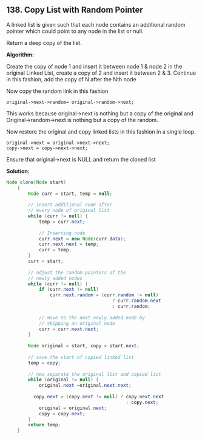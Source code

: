 ## 138. Copy List with Random Pointer

A linked list is given such that each node contains an additional random pointer which could point to any node in the list or null.

Return a deep copy of the list.

**Algorithm:**

Create the copy of node 1 and insert it between node 1 & node 2 in the original Linked List, create a copy of 2 and insert it between 2 & 3. Continue in this fashion, add the copy of N after the Nth node 
 
Now copy the random link in this fashion 

```
original->next->random= original->random->next;  
```

This works because original->next is nothing but a copy of the original and Original->random->next is nothing but a copy of the random. 
 
Now restore the original and copy linked lists in this fashion in a single loop. 

``` 
original->next = original->next->next;
copy->next = copy->next->next;
```

Ensure that original->next is NULL and return the cloned list

**Solution:**

```java
Node clone(Node start)
    {
        Node curr = start, temp = null;
 
        // insert additional node after
        // every node of original list
        while (curr != null) {
            temp = curr.next;
 
            // Inserting node
            curr.next = new Node(curr.data);
            curr.next.next = temp;
            curr = temp;
        }
        curr = start;
 
        // adjust the random pointers of the
        // newly added nodes
        while (curr != null) {
            if (curr.next != null)
                curr.next.random = (curr.random != null)
                                       ? curr.random.next
                                       : curr.random;
 
            // move to the next newly added node by
            // skipping an original node
            curr = curr.next.next;                   
        }
 
        Node original = start, copy = start.next;
 
        // save the start of copied linked list
        temp = copy;
 
        // now separate the original list and copied list
        while (original != null) {
            original.next =original.next.next;
 
          copy.next = (copy.next != null) ? copy.next.next
                                            : copy.next;
            original = original.next;
            copy = copy.next;
        }
        return temp;
    }
```